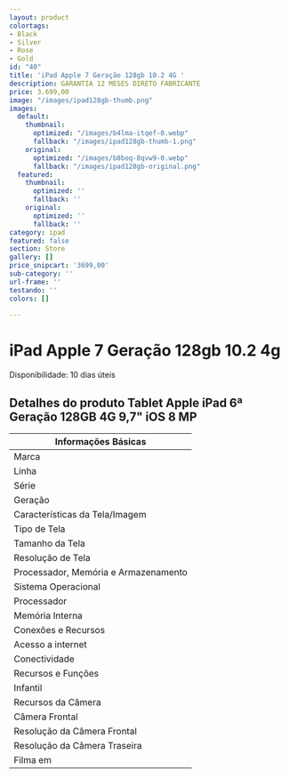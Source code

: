 ```yaml
---
layout: product
colortags:
- Black
- Silver
- Rose
- Gold
id: "40"
title: 'iPad Apple 7 Geração 128gb 10.2 4G '
description: GARANTIA 12 MESES DIRETO FABRICANTE
price: 3.699,00
image: "/images/ipad128gb-thumb.png"
images:
  default:
    thumbnail:
      optimized: "/images/b4lma-itqef-0.webp"
      fallback: "/images/ipad128gb-thumb-1.png"
    original:
      optimized: "/images/b8boq-8qvw9-0.webp"
      fallback: "/images/ipad128gb-original.png"
  featured:
    thumbnail:
      optimized: ''
      fallback: ''
    original:
      optimized: ''
      fallback: ''
category: ipad
featured: false
section: Store
gallery: []
price_snipcart: '3699,00'
sub-category: ''
url-frame: ''
testando: ''
colors: []

---
```

# iPad Apple 7 Geração 128gb 10.2 4g

Disponibilidade: 10 dias úteis

## Detalhes do produto Tablet Apple iPad 6ª Geração 128GB 4G 9,7" iOS 8 MP

| Informações Básicas |
| --- |
| Marca |
| Linha |
| Série |
| Geração |
| Características da Tela/Imagem |
| Tipo de Tela |
| Tamanho da Tela |
| Resolução de Tela |
| Processador, Memória e Armazenamento |
| Sistema Operacional |
| Processador |
| Memória Interna |
| Conexões e Recursos |
| Acesso a internet |
| Conectividade |
| Recursos e Funções |
| Infantil |
| Recursos da Câmera |
| Câmera Frontal |
| Resolução da Câmera Frontal |
| Resolução da Câmera Traseira |
| Filma em |
